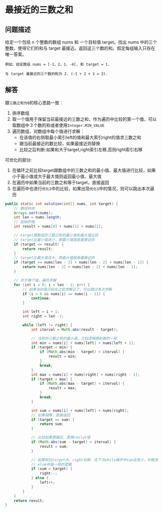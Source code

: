 # 最接近的三数之和

## 问题描述

给定一个包括 n 个整数的数组 nums 和 一个目标值 target。找出 nums 中的三个整数，使得它们的和与 target 最接近。返回这三个数的和。假定每组输入只存在唯一答案。

``` text
例如，给定数组 nums = [-1，2，1，-4], 和 target = 1.

与 target 最接近的三个数的和为 2. (-1 + 2 + 1 = 2).
```

## 解答

跟`三数之和为0`的核心思路一致：

1. 排序数组
2. 取一个值用于保留当前最接近的三数之和，作为遍历中比较的第一个值，可以取数组中３个数的和或者使用`Integer.MIN_VALUE`
3. 遍历数组，对数组中每个值进行求解：
    * 在该值的右侧取最小索引left的值和最大索引right的值求三数之和
    * 跟当前最接近的数比较，如果最接近则替换
    * 比较之后判断:如果和大于target,right索引左移,否则right索引右移

可优化的部分:

1. 在循环之前比较target跟数组中的三数之和的最小值、最大值进行比较，如果小于最小值或大于最大值则返回最小值、最大值
2. 在遍历中如果当前的三数之和等于target，直接返回
3. 在遍历中也进行`优化1`中的比较，如果出现`优化1`中的情况，则可以跳出本次遍历

``` java
public static int solution(int[] nums, int target) {
    // 数组排序
    Arrays.sort(nums);
    int len = nums.length;
    // 起始的值
    int result = nums[0] + nums[1] + nums[2];

    // target跟数组的三数之和的最小值和最大值比较
    // target比最小值还小，那最小值就是最接近的
    if (target <= result) {
        return result;
    }
    // target比最大值还大，那最大值就是最接近的
    if (target >= nums[len - 3] + nums[len - 2] + nums[len - 1]) {
        return nums[len - 3] + nums[len - 2] + nums[len - 1];
    }

    // 对于每个值，遍历求解
    for (int i = 0; i < len - 2; i++) {
        // 如果当前值已经在之前求解过了，可以跳过本次求解
        if (i > 0 && nums[i] == nums[i - 1]) {
            continue;
        }

        int left = i + 1;
        int right = len -1;

        while (left != right) {
            int iterval = Math.abs(result - target);

            // 当前的三数之和的最小值，比较逻辑跟前面的一样
            int min = nums[i] + nums[left] + nums[left + 1];
            if (target < min) {
                if (Math.abs(min - target) < iterval) {
                    result = min;
                }
                break;
            }
            int max = nums[i] + nums[right] + nums[right - 1];
            if (target > max) {
                if (Math.abs(max - target) < iterval) {
                    result = max;
                }
                break;
            }

            int sum = nums[i] + nums[left] + nums[right];
            // 如果相等，直接返回
            if (target == sum) {
                return sum;
            }

            // 比较如果更接近，更换reslut值
            if (Math.abs(sum - target) < iterval) {
                result = sum;
            }

            // 如果和比target大，right右移，在下次while循环中sum会变小，判断其是否更接近
            // else中是一样的逻辑
            if (sum > target) {
                right--;
            } else {
                left++;
            }
        }
    }
    return result;
}
```
